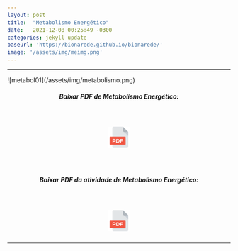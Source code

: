 ```yaml
---
layout: post
title:  "Metabolismo Energético"
date:   2021-12-08 00:25:49 -0300
categories: jekyll update 
baseurl: 'https://bionarede.github.io/bionarede/'
image: '/assets/img/meimg.png'
---
```

[comment]: <> 
  
   <hr>
  ![metabol01](/assets/img/metabolismo.png)


<br>

<h5 style="text-align: center;">Baixar PDF de Metabolismo Energético:</h5>

<br>

<h5 style="text-align: center;"><a href="https://drive.google.com/u/0/uc?id=19wt5Cur60Z7yWbfB-y-K_YBgj67U36-t&export=download"><img src="/assets/img/pdf.png" width="48" height="48"></a></h5>

<br>

<h5 style="text-align: center;">Baixar PDF da atividade de Metabolismo Energético:</h5>

<br>

<h5 style="text-align: center;"><a href="https://drive.google.com/u/0/uc?id=1ZBbauoTA67PCYjtkiSOYYv4qQfO5y026&export=download"><img src="/assets/img/pdf.png" width="48" height="48"></a></h5>
 <hr>
<br>